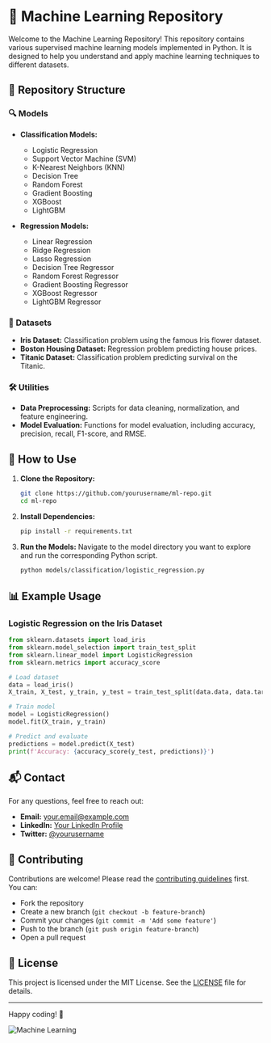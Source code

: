 # 🧠 Machine Learning Repository

Welcome to the Machine Learning Repository! This repository contains various supervised machine learning models implemented in Python. It is designed to help you understand and apply machine learning techniques to different datasets.

## 📂 Repository Structure

### 🔍 Models
- **Classification Models:**
  - Logistic Regression
  - Support Vector Machine (SVM)
  - K-Nearest Neighbors (KNN)
  - Decision Tree
  - Random Forest
  - Gradient Boosting
  - XGBoost
  - LightGBM

- **Regression Models:**
  - Linear Regression
  - Ridge Regression
  - Lasso Regression
  - Decision Tree Regressor
  - Random Forest Regressor
  - Gradient Boosting Regressor
  - XGBoost Regressor
  - LightGBM Regressor

### 📁 Datasets
- **Iris Dataset:** Classification problem using the famous Iris flower dataset.
- **Boston Housing Dataset:** Regression problem predicting house prices.
- **Titanic Dataset:** Classification problem predicting survival on the Titanic.

### 🛠️ Utilities
- **Data Preprocessing:** Scripts for data cleaning, normalization, and feature engineering.
- **Model Evaluation:** Functions for model evaluation, including accuracy, precision, recall, F1-score, and RMSE.

## 📝 How to Use

1. **Clone the Repository:**
   ```bash
   git clone https://github.com/yourusername/ml-repo.git
   cd ml-repo
   ```

2. **Install Dependencies:**
   ```bash
   pip install -r requirements.txt
   ```

3. **Run the Models:**
   Navigate to the model directory you want to explore and run the corresponding Python script.
   ```bash
   python models/classification/logistic_regression.py
   ```

## 📊 Example Usage

### Logistic Regression on the Iris Dataset
```python
from sklearn.datasets import load_iris
from sklearn.model_selection import train_test_split
from sklearn.linear_model import LogisticRegression
from sklearn.metrics import accuracy_score

# Load dataset
data = load_iris()
X_train, X_test, y_train, y_test = train_test_split(data.data, data.target, test_size=0.2, random_state=42)

# Train model
model = LogisticRegression()
model.fit(X_train, y_train)

# Predict and evaluate
predictions = model.predict(X_test)
print(f'Accuracy: {accuracy_score(y_test, predictions)}')
```

## 📬 Contact
For any questions, feel free to reach out:

- **Email:** your.email@example.com
- **LinkedIn:** [Your LinkedIn Profile](https://linkedin.com/in/yourprofile)
- **Twitter:** [@yourusername](https://twitter.com/yourusername)

## 🌟 Contributing
Contributions are welcome! Please read the [contributing guidelines](CONTRIBUTING.md) first. You can:
- Fork the repository
- Create a new branch (`git checkout -b feature-branch`)
- Commit your changes (`git commit -m 'Add some feature'`)
- Push to the branch (`git push origin feature-branch`)
- Open a pull request

## 📜 License
This project is licensed under the MIT License. See the [LICENSE](LICENSE) file for details.

---

Happy coding! 🚀

![Machine Learning](https://www.example.com/ml-banner.png)
